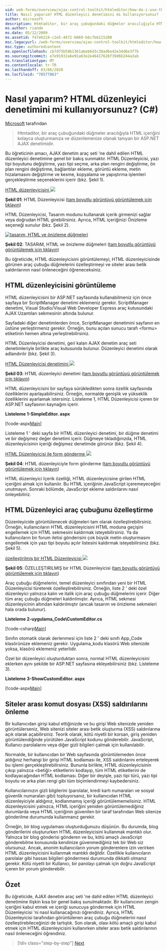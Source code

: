 ```yaml
---
uid: web-forms/overview/ajax-control-toolkit/htmleditor/how-do-i-use-the-html-editor-control-cs
title: Nasıl yaparım? HTML düzenleyici denetimini mi kullanıyorsunuz? (C#) | Microsoft Docs
author: microsoft
description: Htmtaditor, bir araç çubuğundaki düğmeler aracılığıyla HTML içeriğini kolayca oluşturmanıza ve düzenlemenize olanak tanıyan bir ASP.NET AJAX denetimidir.
ms.author: riande
ms.date: 05/12/2009
ms.assetid: f47e6224-c2e5-4472-b069-b6c7b6115200
msc.legacyurl: /web-forms/overview/ajax-control-toolkit/htmleditor/how-do-i-use-the-html-editor-control-cs
msc.type: authoredcontent
ms.openlocfilehash: cb7d75b59b1361abeb6d3c38ad6e42e34d6e3f7b
ms.sourcegitcommit: e7e91932a6e91a63e2e46417626f39d6b244a3ab
ms.translationtype: MT
ms.contentlocale: tr-TR
ms.lasthandoff: 03/06/2020
ms.locfileid: "78577863"
---
```

# <a name="how-do-i-use-the-html-editor-control-c"></a>Nasıl yaparım? HTML düzenleyici denetimini mi kullanıyorsunuz? (C#)

[Microsoft](https://github.com/microsoft) tarafından

> Htmtaditor, bir araç çubuğundaki düğmeler aracılığıyla HTML içeriğini kolayca oluşturmanıza ve düzenlemenize olanak tanıyan bir ASP.NET AJAX denetimidir.

Bu öğreticinin amacı, AJAX denetim araç seti 'ne dahil edilen HTML düzenleyici denetimine genel bir bakış sunmaktır. HTML Düzenleyicisi, yazı tipi boyutunu değiştirme, yazı tipi seçme, arka plan rengini değiştirme, ön plan rengini değiştirme, bağlantılar ekleme, görüntü ekleme, metin hizalamasını değiştirme ve kesme, kopyalama ve yapıştırma işlemleri gerçekleştirme seçeneklerini içerir (bkz. Şekil 1).

[HTML düzenleyicisini ![](how-do-i-use-the-html-editor-control-cs/_static/image1.jpg)](how-do-i-use-the-html-editor-control-cs/_static/image1.png)

**Şekil 01**: HTML Düzenleyicisi ([tam boyutlu görüntüyü görüntülemek için tıklayın](how-do-i-use-the-html-editor-control-cs/_static/image2.png))

HTML Düzenleyicisi, Tasarım modunu kullanarak içerik girmenizi sağlar veya doğrudan HTML girebilirsiniz. Ayrıca, HTML içeriğinizi Önizleme seçeneği sunulur (bkz. Şekil 2).

[![tasarım, HTML ve önizleme düğmeleri](how-do-i-use-the-html-editor-control-cs/_static/image2.jpg)](how-do-i-use-the-html-editor-control-cs/_static/image3.png)

**Şekil 02**: TASARıM, HTML ve önizleme düğmeleri ([tam boyutlu görüntüyü görüntülemek için tıklayın](how-do-i-use-the-html-editor-control-cs/_static/image4.png))

Bu öğreticide, HTML düzenleyicisini görüntülemeyi, HTML düzenleyicisinde görünen araç çubuğu düğmelerini özelleştirmeyi ve siteler arası betik saldırılarının nasıl önleneceğini öğreneceksiniz.

## <a name="displaying-the-html-editor"></a>HTML düzenleyicisini görüntüleme

HTML düzenleyicisini bir ASP.NET sayfasında kullanabilmeniz için önce sayfaya bir ScriptManager denetimi eklemeniz gerekir. ScriptManager denetimi, Visual Studio/Visual Web Developer Express araç kutusundaki AJAX Uzantıları sekmesinin altında bulunur.

Sayfadaki diğer denetimlerden önce, ScriptManager denetimini sayfanın en üstüne yerleştirmeniz gerekir. Örneğin, bunu açılan sunucu tarafı &lt;formu&gt; etiketinin hemen altına yerleştirebilirsiniz.

HTML Düzenleyicisi denetimi, geri kalan AJAX denetim araç seti denetimleriyle birlikte araç kutusunda bulunur. Düzenleyici denetimi olarak adlandırılır (bkz. Şekil 3).

[HTML Düzenleyicisi denetimini ![](how-do-i-use-the-html-editor-control-cs/_static/image3.jpg)](how-do-i-use-the-html-editor-control-cs/_static/image5.png)

**Şekil 03**: HTML düzenleyici denetimi ([tam boyutlu görüntüyü görüntülemek için tıklayın](how-do-i-use-the-html-editor-control-cs/_static/image6.png))

HTML düzenleyicisini bir sayfaya sürükledikten sonra özellik sayfasında özelliklerini ayarlayabilirsiniz. Örneğin, normalde genişlik ve yükseklik özelliklerini ayarlamak istersiniz. Listeleme 1, HTML Düzenleyicisi içeren bir ASP.NET sayfasının kaynağını içerir.

**Listeleme 1-SimpleEditor. aspx**

[!code-aspx[Main](how-do-i-use-the-html-editor-control-cs/samples/sample1.aspx)]

Listeleme 1 ' deki sayfa bir HTML düzenleyici denetimi, bir düğme denetimi ve bir değişmez değer denetimi içerir. Düğmeye tıkladığınızda, HTML düzenleyicisinin içeriği değişmez denetimde görünür (bkz. Şekil 4).

[HTML Düzenleyicisi ile form gönderme ![](how-do-i-use-the-html-editor-control-cs/_static/image4.jpg)](how-do-i-use-the-html-editor-control-cs/_static/image7.png)

**Şekil 04**: HTML düzenleyiciyle form gönderme ([tam boyutlu görüntüyü görüntülemek için tıklayın](how-do-i-use-the-html-editor-control-cs/_static/image8.png))

HTML düzenleyici Içerik özelliği, HTML düzenleyicisine girilen HTML içeriğini almak için kullanılır. Bu HTML içeriğinin JavaScript içeremeyeceğini unutmayın. Sonraki bölümde, JavaScript ekleme saldırılarını nasıl önleyebiliriz.

## <a name="customizing-the-html-editor-toolbar"></a>HTML Düzenleyici araç çubuğunu özelleştirme

Düzenleyicide görüntülenecek düğmeleri tam olarak özelleştirebilirsiniz. Örneğin, kullanıcıların HTML düzenleyicisini HTML moduna geçişini engellemek için HTML sekmesini kaldırmak isteyebilirsiniz. Ya da kullanıcıların bir forum iletisi gönderisini çok büyük metin oluşturmasını engellemek için yazı tipi boyutu açılır listesini kaldırmak isteyebilirsiniz (bkz. Şekil 5).

[özelleştirilmiş bir HTML Düzenleyicisi ![](how-do-i-use-the-html-editor-control-cs/_static/image5.jpg)](how-do-i-use-the-html-editor-control-cs/_static/image9.png)

**Şekil 05**: ÖZELLEŞTIRILMIŞ bir HTML Düzenleyicisi ([tam boyutlu görüntüyü görüntülemek için tıklayın](how-do-i-use-the-html-editor-control-cs/_static/image10.png))

Araç çubuğu düğmelerini, temel düzenleyici sınıfından yeni bir HTML Düzenleyicisi türeterek özelleştirebilirsiniz. Örneğin, liste 2 ' deki özel düzenleyici yalnızca kalın ve italik için araç çubuğu düğmelerini içerir. Diğer tüm araç çubuğu düğmeleri kaldırılmıştır. Ayrıca, HTML sekmesi düzenleyicinin altından kaldırılmıştır (ancak tasarım ve önizleme sekmeleri hala orada bulunur).

**Listeleme 2-uygulama\_Code\CustomEditor.cs**

[!code-csharp[Main](how-do-i-use-the-html-editor-control-cs/samples/sample2.cs)]

Sınıfın otomatik olarak derlenmesi için liste 2 ' deki sınıfı App\_Code klasörünüze eklemeniz gerekir. Uygulama\_kodu klasörü Web sitenizde yoksa, klasörü eklemeniz yeterlidir.

Özel bir düzenleyici oluşturduktan sonra, normal HTML düzenleyicisini eklerken aynı şekilde bir ASP.NET sayfasına ekleyebilirsiniz (bkz. Listeleme 3).

**Listeleme 3-ShowCustomEditor. aspx**

[!code-aspx[Main](how-do-i-use-the-html-editor-control-cs/samples/sample3.aspx)]

## <a name="avoiding-cross-site-scripting-xss-attacks"></a>Siteler arası komut dosyası (XSS) saldırılarını önleme

Bir kullanıcıdan girişi kabul ettiğinizde ve bu girişi Web sitenizde yeniden görüntülerseniz, Web sitenizi siteler arası betik oluşturma (XSS) saldırılarına açık olarak açabilirsiniz. Teorik olarak, kötü niyetli bir korsan, giriş yeniden görüntülendiğinde yürütülen JavaScript kodunu gönderebilir. JavaScript, Kullanıcı parolalarını veya diğer gizli bilgileri çalmak için kullanılabilir.

Normalde, bir kullanıcıdan bir Web sayfasında görüntülemeden önce aldığınız herhangi bir girişi HTML kodlaması ile, XSS saldırılarını erteleyerek bu işlemi gerçekleştirebilirsiniz. Bununla birlikte, HTML düzenleyicisinin çıkışı yalnızca &lt;betiği&gt; etiketlerini kodlayıp, tüm HTML etiketlerini de kodlayacağından HTML kodlaması. Diğer bir deyişle, yazı tipi türü, yazı tipi boyutu ve arka plan rengi gibi tüm biçimlendirmeyi kaybedersiniz.

Kullanıcılarınızın gizli bilgilerini (parolalar, kredi kartı numaraları ve sosyal güvenlik numaraları gibi) topluyorsanız, bir kullanıcıdan HTML düzenleyiciyle aldığınız, kodlanmamış içeriği görüntülememelisiniz. HTML düzenleyicisini yalnızca, HTML içeriğini yeniden görüntülemediğiniz durumlarda veya HTML içeriğinin güvenilen bir taraf tarafından Web sitenize gönderilme durumunda kullanmanız gerekir.

Örneğin, bir blog uygulaması oluşturduğunuzu düşünün. Bu durumda, blog gönderilerini oluştururken HTML düzenleyicisini kullanmak mantıklı olur. Yalnızca bir blog gönderisi gönderen ve bu, kötü amaçlı JavaScript gönderebilme konusunda kendinize güvenmediğiniz tek bir Web siz olursunuz. Ancak, anonim kullanıcıların yorum gönderenlere izin verirken HTML düzenleyicisini kullanmak mantıklı değildir. Özellikle kullanıcıların parolalar gibi hassas bilgileri göndermesi durumunda dikkatli olmanız gerekir. Kötü niyetli bir Kullanıcı, bir parolayı çalmak için doğru JavaScript içeren bir yorum gönderebilir.

## <a name="summary"></a>Özet

Bu öğreticide, AJAX denetim araç seti 'ne dahil edilen HTML düzenleyici denetimine ilişkin kısa bir genel bakış sunulmaktadır. Bir kullanıcının zengin içeriğini kabul etmek ve içeriği sunucuya göndermek için HTML Düzenleyicisi 'ni nasıl kullanacağınızı öğrendiniz. Ayrıca, HTML Düzenleyicisi tarafından görüntülenen araç çubuğu düğmelerini nasıl özelleştirebileceğinizi de tartıştık. Son olarak, olası kötü amaçlı girişi kabul etmek için HTML düzenleyicisini kullanırken siteler arası betik saldırılarının nasıl önleneceğini öğrendiniz.

> [!div class="step-by-step"]
> [Next](how-do-i-use-the-html-editor-control-vb.md)
